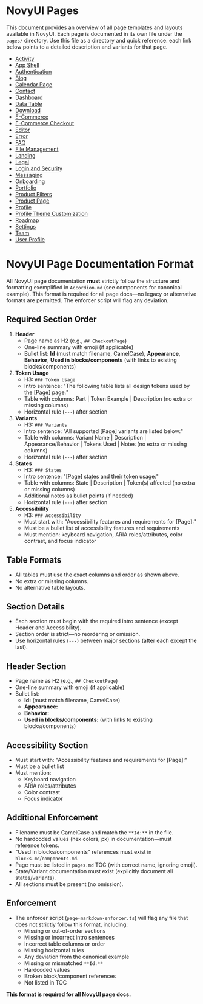 # NovyUI Pages

This document provides an overview of all page templates and layouts available in NovyUI. Each page is documented in its own file under the `pages/` directory. Use this file as a directory and quick reference: each link below points to a detailed description and variants for that page.

- [Activity](pages/Activity.md)
- [App Shell](pages/AppShell.md)
- [Authentication](pages/Authentication.md)
- [Blog](pages/Blog.md)
- [Calendar Page](pages/CalendarPage.md)
- [Contact](pages/Contact.md)
- [Dashboard](pages/Dashboard.md)
- [Data Table](pages/DataTable.md)
- [Download](pages/Download.md)
- [E-Commerce](pages/ECommerce.md)
- [E-Commerce Checkout](pages/ECommerceCheckout.md)
- [Editor](pages/Editor.md)
- [Error](pages/Error.md)
- [FAQ](pages/FAQ.md)
- [File Management](pages/FileManagement.md)
- [Landing](pages/Landing.md)
- [Legal](pages/Legal.md)
- [Login and Security](pages/LoginAndSecurity.md)
- [Messaging](pages/Messaging.md)
- [Onboarding](pages/Onboarding.md)
- [Portfolio](pages/Portfolio.md)
- [Product Filters](pages/ProductFilters.md)
- [Product Page](pages/ProductPage.md)
- [Profile](pages/Profile.md)
- [Profile Theme Customization](pages/ProfileThemeCustomization.md)
- [Roadmap](pages/Roadmap.md)
- [Settings](pages/Settings.md)
- [Team](pages/Team.md)
- [User Profile](pages/UserProfile.md)

# NovyUI Page Documentation Format

All NovyUI page documentation **must** strictly follow the structure and formatting exemplified in `Accordion.md` (see components for canonical example). This format is required for all page docs—no legacy or alternative formats are permitted. The enforcer script will flag any deviation.

## Required Section Order
1. **Header**
   - Page name as H2 (e.g., `## CheckoutPage`)
   - One-line summary with emoji (if applicable)
   - Bullet list: **Id** (must match filename, CamelCase), **Appearance**, **Behavior**, **Used in blocks/components** (with links to existing blocks/components)
2. **Token Usage**
   - H3: `### Token Usage`
   - Intro sentence: "The following table lists all design tokens used by the [Page] page:"
   - Table with columns: Part | Token Example | Description (no extra or missing columns)
   - Horizontal rule (`---`) after section
3. **Variants**
   - H3: `### Variants`
   - Intro sentence: "All supported [Page] variants are listed below:"
   - Table with columns: Variant Name | Description | Appearance/Behavior | Tokens Used | Notes (no extra or missing columns)
   - Horizontal rule (`---`) after section
4. **States**
   - H3: `### States`
   - Intro sentence: "[Page] states and their token usage:"
   - Table with columns: State | Description | Token(s) affected (no extra or missing columns)
   - Additional notes as bullet points (if needed)
   - Horizontal rule (`---`) after section
5. **Accessibility**
   - H3: `### Accessibility`
   - Must start with: "Accessibility features and requirements for [Page]:"
   - Must be a bullet list of accessibility features and requirements
   - Must mention: keyboard navigation, ARIA roles/attributes, color contrast, and focus indicator

## Table Formats
- All tables must use the exact columns and order as shown above.
- No extra or missing columns.
- No alternative table layouts.

## Section Details
- Each section must begin with the required intro sentence (except Header and Accessibility).
- Section order is strict—no reordering or omission.
- Use horizontal rules (`---`) between major sections (after each except the last).

## Header Section
- Page name as H2 (e.g., `## CheckoutPage`)
- One-line summary with emoji (if applicable)
- Bullet list:
  - **Id:** (must match filename, CamelCase)
  - **Appearance:**
  - **Behavior:**
  - **Used in blocks/components:** (with links to existing blocks/components)

## Accessibility Section
- Must start with: "Accessibility features and requirements for [Page]:"
- Must be a bullet list
- Must mention:
  - Keyboard navigation
  - ARIA roles/attributes
  - Color contrast
  - Focus indicator

## Additional Enforcement
- Filename must be CamelCase and match the `**Id:**` in the file.
- No hardcoded values (hex colors, px) in documentation—must reference tokens.
- "Used in blocks/components" references must exist in `blocks.md`/`components.md`.
- Page must be listed in `pages.md` TOC (with correct name, ignoring emoji).
- State/Variant documentation must exist (explicitly document all states/variants).
- All sections must be present (no omission).

## Enforcement
- The enforcer script (`page-markdown-enforcer.ts`) will flag any file that does not strictly follow this format, including:
  - Missing or out-of-order sections
  - Missing or incorrect intro sentences
  - Incorrect table columns or order
  - Missing horizontal rules
  - Any deviation from the canonical example
  - Missing or mismatched `**Id:**`
  - Hardcoded values
  - Broken block/component references
  - Not listed in TOC

**This format is required for all NovyUI page docs.**

